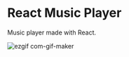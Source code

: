 # React Music Player

Music player made with React.

![ezgif com-gif-maker](https://user-images.githubusercontent.com/72323903/103365827-df8e1280-4ab8-11eb-9306-023e6c921259.gif)

